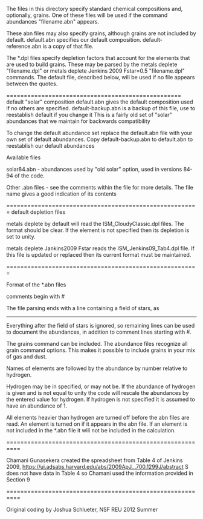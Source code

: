 The files in this directory specify standard chemical compositions and, optionally, grains.
One of these files will be used if the command
abundances "filename.abn"
appears.

These abn files may also specify grains, although grains are not included by default.
default.abn specifies our default composition.  default-reference.abn is a copy of that file.

The *.dpl files specify depletion factors that account for the elements that are used to build grains.
These may be parsed by the
metals deplete "filename.dpl"
or 
metals deplete Jenkins 2009 Fstar=0.5 "filename.dpl"
commands.  The default file, described below, will be used if no file appears between the quotes.

==================================================
default "solar" composition
default.abn gives the default composition used if no others are specified.
default-backup.abn is a backup of this file, use to reestablish default if you change it
This is a fairly old set of "solar" abundances that we maintain for backwards compatibility

To change the default abundance set
replace the default.abn file with your own set of default abundances.
Copy default-backup.abn to default.abn to reestablish our default abundances

Available files

solar84.abn - abundances used by "old solar" option, used in versions 84-94
of the code.

Other .abn files - see the comments within the file for more details.
The file name gives a good indication of its contents

=======================================================
default depletion files

metals deplete
by default will read the ISM_CloudyClassic.dpl files.  The format should be clear.
If the element is not specified then its depletion is set to unity.

metals deplete Jankins2009 Fstar
reads the ISM_Jenkins09_Tab4.dpl file.  If this file is updated or replaced then
its current format must be maintained.

=======================================================

Format of the *.abn files

comments begin with #

The file parsing ends with a line containing a field of stars, as
****************
Everything after the field of stars is ignored, so remaining lines can be used
to document the abundances, in addition to comment lines starting with #.

The grains command can be included.  The abundance files recognize all grain command options.
This makes it possible to include grains in your mix of gas and dust.

Names of elements are followed by the abundance by number relative to hydrogen.

Hydrogen may be in specified, or may not be.  If the abundance of hydrogen is 
given and is not equal to unity the code will rescale the abundances by the entered value 
for hydrogen.  If hydrogen is not specified it is assumed to have an abundance
of 1.

All elements heavier than hydrogen are turned off before the abn files are read.
An element is turned on if it appears in the abn file.
If an element is not included in the *.abn file it will not be included in the calculation.

==========================================================

Chamani Gunasekera created the spreadsheet from Table 4 of Jenkins 2009,
https://ui.adsabs.harvard.edu/abs/2009ApJ...700.1299J/abstract
S does not have data in Table 4 so Chamani used the information
provided in Section 9

==========================================================

Original coding by Joshua Schlueter, NSF REU 2012 Summer
